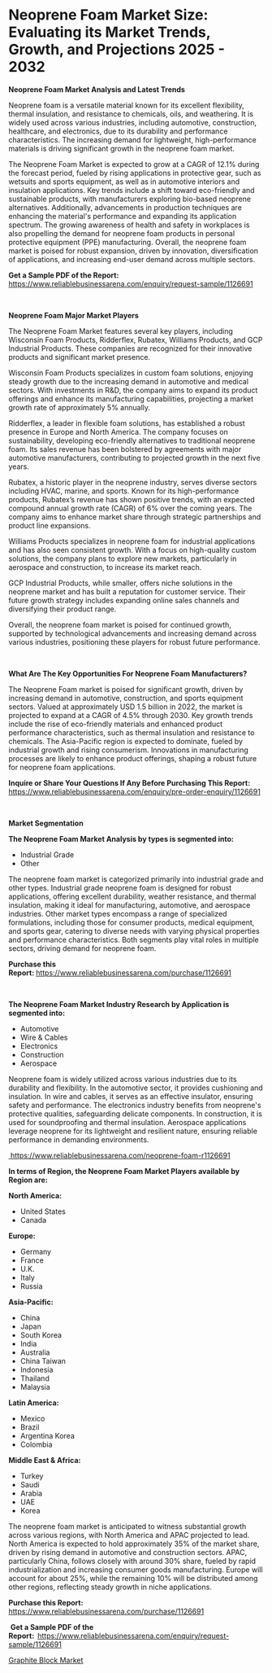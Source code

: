<p><h1>Neoprene Foam Market Size: Evaluating its Market Trends, Growth, and Projections 2025 - 2032</h1></p><p><strong>Neoprene Foam Market Analysis and Latest Trends</strong></p>
<p><p>Neoprene foam is a versatile material known for its excellent flexibility, thermal insulation, and resistance to chemicals, oils, and weathering. It is widely used across various industries, including automotive, construction, healthcare, and electronics, due to its durability and performance characteristics. The increasing demand for lightweight, high-performance materials is driving significant growth in the neoprene foam market.</p><p>The Neoprene Foam Market is expected to grow at a CAGR of 12.1% during the forecast period, fueled by rising applications in protective gear, such as wetsuits and sports equipment, as well as in automotive interiors and insulation applications. Key trends include a shift toward eco-friendly and sustainable products, with manufacturers exploring bio-based neoprene alternatives. Additionally, advancements in production techniques are enhancing the material's performance and expanding its application spectrum. The growing awareness of health and safety in workplaces is also propelling the demand for neoprene foam products in personal protective equipment (PPE) manufacturing. Overall, the neoprene foam market is poised for robust expansion, driven by innovation, diversification of applications, and increasing end-user demand across multiple sectors.</p></p>
<p><strong>Get a Sample PDF of the Report:&nbsp;</strong> <a href="https://www.reliablebusinessarena.com/enquiry/request-sample/1126691?utm_campaign=2531&utm_medium=2&utm_source=Github&utm_content=ia&utm_term=01042025&utm_id=neoprene-foam">https://www.reliablebusinessarena.com/enquiry/request-sample/1126691</a></p>
<p>&nbsp;</p>
<p><strong>Neoprene Foam Major Market Players</strong></p>
<p><p>The Neoprene Foam Market features several key players, including Wisconsin Foam Products, Ridderflex, Rubatex, Williams Products, and GCP Industrial Products. These companies are recognized for their innovative products and significant market presence.</p><p>Wisconsin Foam Products specializes in custom foam solutions, enjoying steady growth due to the increasing demand in automotive and medical sectors. With investments in R&D, the company aims to expand its product offerings and enhance its manufacturing capabilities, projecting a market growth rate of approximately 5% annually.</p><p>Ridderflex, a leader in flexible foam solutions, has established a robust presence in Europe and North America. The company focuses on sustainability, developing eco-friendly alternatives to traditional neoprene foam. Its sales revenue has been bolstered by agreements with major automotive manufacturers, contributing to projected growth in the next five years.</p><p>Rubatex, a historic player in the neoprene industry, serves diverse sectors including HVAC, marine, and sports. Known for its high-performance products, Rubatex’s revenue has shown positive trends, with an expected compound annual growth rate (CAGR) of 6% over the coming years. The company aims to enhance market share through strategic partnerships and product line expansions.</p><p>Williams Products specializes in neoprene foam for industrial applications and has also seen consistent growth. With a focus on high-quality custom solutions, the company plans to explore new markets, particularly in aerospace and construction, to increase its market reach.</p><p>GCP Industrial Products, while smaller, offers niche solutions in the neoprene market and has built a reputation for customer service. Their future growth strategy includes expanding online sales channels and diversifying their product range.</p><p>Overall, the neoprene foam market is poised for continued growth, supported by technological advancements and increasing demand across various industries, positioning these players for robust future performance.</p></p>
<p>&nbsp;</p>
<p><strong>What Are The Key Opportunities For Neoprene Foam Manufacturers?</strong></p>
<p><p>The Neoprene Foam market is poised for significant growth, driven by increasing demand in automotive, construction, and sports equipment sectors. Valued at approximately USD 1.5 billion in 2022, the market is projected to expand at a CAGR of 4.5% through 2030. Key growth trends include the rise of eco-friendly materials and enhanced product performance characteristics, such as thermal insulation and resistance to chemicals. The Asia-Pacific region is expected to dominate, fueled by industrial growth and rising consumerism. Innovations in manufacturing processes are likely to enhance product offerings, shaping a robust future for neoprene foam applications.</p></p>
<p><strong>Inquire or Share Your Questions If Any Before Purchasing This Report:</strong> <a href="https://www.reliablebusinessarena.com/enquiry/pre-order-enquiry/1126691?utm_campaign=2531&utm_medium=2&utm_source=Github&utm_content=ia&utm_term=01042025&utm_id=neoprene-foam">https://www.reliablebusinessarena.com/enquiry/pre-order-enquiry/1126691</a></p>
<p>&nbsp;</p>
<p><strong>Market Segmentation</strong></p>
<p><strong>The Neoprene Foam Market Analysis by types is segmented into:</strong></p>
<p><ul><li>Industrial Grade</li><li>Other</li></ul></p>
<p><p>The neoprene foam market is categorized primarily into industrial grade and other types. Industrial grade neoprene foam is designed for robust applications, offering excellent durability, weather resistance, and thermal insulation, making it ideal for manufacturing, automotive, and aerospace industries. Other market types encompass a range of specialized formulations, including those for consumer products, medical equipment, and sports gear, catering to diverse needs with varying physical properties and performance characteristics. Both segments play vital roles in multiple sectors, driving demand for neoprene foam.</p></p>
<p><strong>Purchase this Report:&nbsp;</strong><a href="https://www.reliablebusinessarena.com/purchase/1126691?utm_campaign=2531&utm_medium=2&utm_source=Github&utm_content=ia&utm_term=01042025&utm_id=neoprene-foam">https://www.reliablebusinessarena.com/purchase/1126691</a></p>
<p>&nbsp;</p>
<p><strong>The Neoprene Foam Market Industry Research by Application is segmented into:</strong></p>
<p><ul><li>Automotive</li><li>Wire & Cables</li><li>Electronics</li><li>Construction</li><li>Aerospace</li></ul></p>
<p><p>Neoprene foam is widely utilized across various industries due to its durability and flexibility. In the automotive sector, it provides cushioning and insulation. In wire and cables, it serves as an effective insulator, ensuring safety and performance. The electronics industry benefits from neoprene's protective qualities, safeguarding delicate components. In construction, it is used for soundproofing and thermal insulation. Aerospace applications leverage neoprene for its lightweight and resilient nature, ensuring reliable performance in demanding environments.</p></p>
<p><a href="https://www.reliablebusinessarena.com/neoprene-foam-r1126691?utm_campaign=2531&utm_medium=2&utm_source=Github&utm_content=ia&utm_term=01042025&utm_id=neoprene-foam">&nbsp;https://www.reliablebusinessarena.com/neoprene-foam-r1126691</a></p>
<p><strong>In terms of Region, the Neoprene Foam Market Players available by Region are:</strong></p>
<p>
    <p> <strong> North America: </strong>
        <ul>
            <li>United States</li>
            <li>Canada</li>
        </ul>
        </p> 
    <p> <strong> Europe: </strong>
        <ul>
            <li>Germany</li>
            <li>France</li>
            <li>U.K.</li>
            <li>Italy</li>
            <li>Russia</li>
        </ul>
        </p> 
    <p> <strong> Asia-Pacific: </strong>
        <ul>
            <li>China</li>
            <li>Japan</li>
            <li>South Korea</li>
            <li>India</li>
            <li>Australia</li>
            <li>China Taiwan</li>
            <li>Indonesia</li>
            <li>Thailand</li>
            <li>Malaysia</li>
        </ul>
        </p> 
    <p> <strong> Latin America: </strong>
        <ul>
            <li>Mexico</li>
            <li>Brazil</li>
            <li>Argentina Korea</li>
            <li>Colombia</li>
        </ul>
        </p> 
    <p> <strong> Middle East & Africa: </strong>
        <ul>
            <li>Turkey</li>
            <li>Saudi</li>
            <li>Arabia</li>
            <li>UAE</li>
            <li>Korea</li>
        </ul>
    </p>
    </p>
<p><p>The neoprene foam market is anticipated to witness substantial growth across various regions, with North America and APAC projected to lead. North America is expected to hold approximately 35% of the market share, driven by rising demand in automotive and construction sectors. APAC, particularly China, follows closely with around 30% share, fueled by rapid industrialization and increasing consumer goods manufacturing. Europe will account for about 25%, while the remaining 10% will be distributed among other regions, reflecting steady growth in niche applications.</p></p>
<p><strong>Purchase this Report: </strong><a href="https://www.reliablebusinessarena.com/purchase/1126691?utm_campaign=2531&utm_medium=2&utm_source=Github&utm_content=ia&utm_term=01042025&utm_id=neoprene-foam">https://www.reliablebusinessarena.com/purchase/1126691</a></p>
<p>&nbsp;<strong>Get a Sample PDF of the Report:&nbsp;&nbsp;</strong><a href="https://www.reliablebusinessarena.com/enquiry/request-sample/1126691?utm_campaign=2531&utm_medium=2&utm_source=Github&utm_content=ia&utm_term=01042025&utm_id=neoprene-foam">https://www.reliablebusinessarena.com/enquiry/request-sample/1126691</a></p>
<p><strong></strong></p>
<p><p><a href="https://github.com/vjorelaclliv/Market-Research-Report-List-1/blob/main/graphite-block-market.md?utm_campaign=2531&utm_medium=2&utm_source=Github&utm_content=ia&utm_term=01042025&utm_id=neoprene-foam">Graphite Block Market</a></p></p>